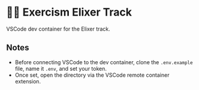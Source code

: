 # 🧙‍♂️ Exercism Elixer Track

VSCode dev container for the Elixer track.

## Notes

* Before connecting VSCode to the dev container, clone the `.env.example` file, name it `.env`, and set your token.
* Once set, open the directory via the VSCode remote container extension.
